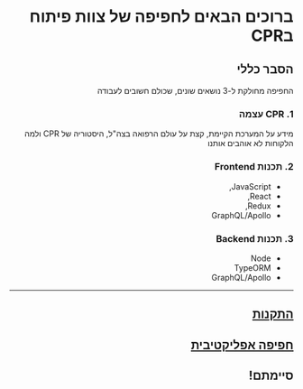 <div dir="rtl">

# ברוכים הבאים לחפיפה של צוות פיתוח בCPR

## הסבר כללי

החפיפה מחולקת ל-3 נושאים שונים, שכולם חשובים לעבודה

### 1. CPR עצמה
 מידע על המערכת הקיימת, קצת על עולם הרפואה בצה"ל, היסטוריה של CPR ולמה הלקוחות לא אוהבים אותנו 

### 2. **תכנות Frontend**
- JavaScript,
- React,
- Redux,
- GraphQL/Apollo 

### 3. **תכנות Backend**
- Node 
- TypeORM
- GraphQL/Apollo

----------

## [התקנות](https://github.com/ItaiPendler/cpr-welcome/blob/main/Installations.md)

## [חפיפה אפליקטיבית](https://github.com/ItaiPendler/cpr-welcome/blob/main/fullstack-mentoing.md)
## סיימתם!
<div>

